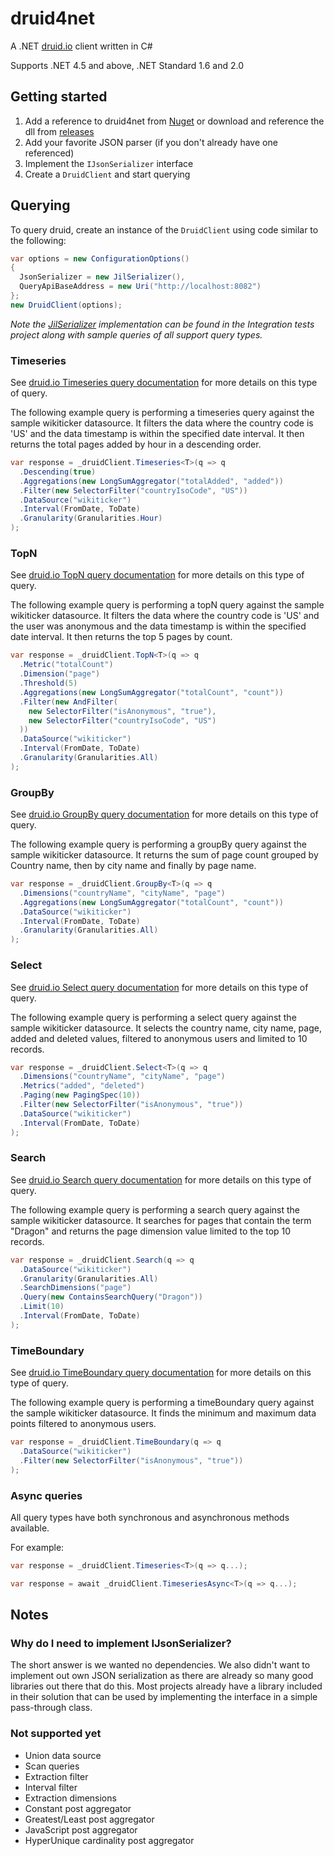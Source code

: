 # druid4net
A .NET [druid.io](http://druid.io) client written in C#

Supports .NET 4.5 and above, .NET Standard 1.6 and 2.0

## Getting started
1. Add a reference to druid4net from [Nuget](https://www.nuget.org/packages/Druid4Net) or download and reference the dll from [releases](https://github.com/MindscapeHQ/druid4net/releases)
2. Add your favorite JSON parser (if you don't already have one referenced)
3. Implement the `IJsonSerializer` interface
4. Create a `DruidClient` and start querying

## Querying
To query druid, create an instance of the `DruidClient` using code similar to the following:

```csharp
var options = new ConfigurationOptions()
{
  JsonSerializer = new JilSerializer(),
  QueryApiBaseAddress = new Uri("http://localhost:8082")
};
new DruidClient(options);
```

_Note the [JilSerializer](https://github.com/MindscapeHQ/druid4net/blob/master/Raygun.Druid4Net.IntegrationTests/JilSerializer.cs) implementation can be found in the Integration tests project along with sample queries of all support query types._ 

### Timeseries
See [druid.io Timeseries query documentation](http://druid.io/docs/latest/querying/timeseriesquery.html) for more details on this type of query.

The following example query is performing a timeseries query against the sample wikiticker datasource.
It filters the data where the country code is 'US' and the data timestamp is within the specified date interval.
It then returns the total pages added by hour in a descending order.

```csharp
var response = _druidClient.Timeseries<T>(q => q
  .Descending(true)
  .Aggregations(new LongSumAggregator("totalAdded", "added"))
  .Filter(new SelectorFilter("countryIsoCode", "US"))
  .DataSource("wikiticker")
  .Interval(FromDate, ToDate)
  .Granularity(Granularities.Hour)
);
```

### TopN
See [druid.io TopN query documentation](http://druid.io/docs/latest/querying/topnquery.html) for more details on this type of query.

The following example query is performing a topN query against the sample wikiticker datasource.
It filters the data where the country code is 'US' and the user was anonymous and the data timestamp is within the specified date interval.
It then returns the top 5 pages by count.

```csharp
var response = _druidClient.TopN<T>(q => q
  .Metric("totalCount")
  .Dimension("page")
  .Threshold(5)
  .Aggregations(new LongSumAggregator("totalCount", "count"))
  .Filter(new AndFilter(
    new SelectorFilter("isAnonymous", "true"),
    new SelectorFilter("countryIsoCode", "US")
  ))
  .DataSource("wikiticker")
  .Interval(FromDate, ToDate)
  .Granularity(Granularities.All)
);
```

### GroupBy
See [druid.io GroupBy query documentation](http://druid.io/docs/latest/querying/groupbyquery.html) for more details on this type of query.

The following example query is performing a groupBy query against the sample wikiticker datasource.
It returns the sum of page count grouped by Country name, then by city name and finally by page name.

```csharp
var response = _druidClient.GroupBy<T>(q => q
  .Dimensions("countryName", "cityName", "page")
  .Aggregations(new LongSumAggregator("totalCount", "count"))
  .DataSource("wikiticker")
  .Interval(FromDate, ToDate)
  .Granularity(Granularities.All)
);
```

### Select
See [druid.io Select query documentation](http://druid.io/docs/latest/querying/select-query.html) for more details on this type of query.

The following example query is performing a select query against the sample wikiticker datasource.
It selects the country name, city name, page, added and deleted values, filtered to anonymous users and limited to 10 records.

```csharp
var response = _druidClient.Select<T>(q => q
  .Dimensions("countryName", "cityName", "page")
  .Metrics("added", "deleted")
  .Paging(new PagingSpec(10))
  .Filter(new SelectorFilter("isAnonymous", "true"))
  .DataSource("wikiticker")
  .Interval(FromDate, ToDate)
);
```

### Search
See [druid.io Search query documentation](http://druid.io/docs/latest/querying/searchquery.html) for more details on this type of query.

The following example query is performing a search query against the sample wikiticker datasource.
It searches for pages that contain the term "Dragon" and returns the page dimension value limited to the top 10 records.

```csharp
var response = _druidClient.Search(q => q
  .DataSource("wikiticker")
  .Granularity(Granularities.All)
  .SearchDimensions("page")
  .Query(new ContainsSearchQuery("Dragon"))
  .Limit(10)
  .Interval(FromDate, ToDate)
);
```

### TimeBoundary
See [druid.io TimeBoundary query documentation](http://druid.io/docs/latest/querying/timeboundaryquery.html) for more details on this type of query.

The following example query is performing a timeBoundary query against the sample wikiticker datasource.
It finds the minimum and maximum data points filtered to anonymous users.

```csharp
var response = _druidClient.TimeBoundary(q => q
  .DataSource("wikiticker")
  .Filter(new SelectorFilter("isAnonymous", "true"))
);
```

### Async queries
All query types have both synchronous and asynchronous methods available. 

For example:

```csharp
var response = _druidClient.Timeseries<T>(q => q...);

var response = await _druidClient.TimeseriesAsync<T>(q => q...);
```

## Notes

### Why do I need to implement IJsonSerializer?
The short answer is we wanted no dependencies. We also didn't want to implement
out own JSON serialization as there are already so many good libraries
out there that do this. Most projects already have a library included in their
solution that can be used by implementing the interface in a simple pass-through class.

### Not supported yet
* Union data source
* Scan queries
* Extraction filter
* Interval filter
* Extraction dimensions
* Constant post aggregator
* Greatest/Least post aggregator
* JavaScript post aggregator
* HyperUnique cardinality post aggregator